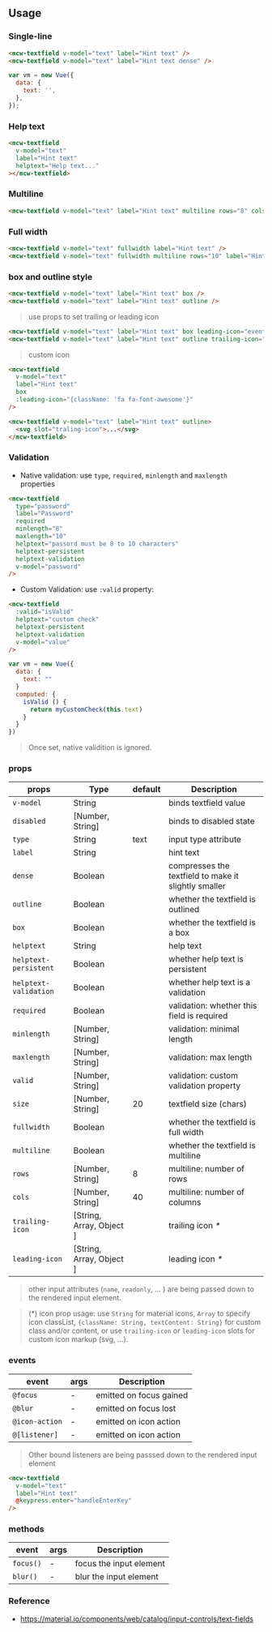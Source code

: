 ## Usage

### Single-line

```html
<mcw-textfield v-model="text" label="Hint text" />
<mcw-textfield v-model="text" label="Hint text dense" />
```

```javascript
var vm = new Vue({
  data: {
    text: '',
  },
});
```

### Help text

```html
<mcw-textfield
  v-model="text"
  label="Hint text"
  helptext="Help text..."
></mcw-textfield>
```

### Multiline

```html
<mcw-textfield v-model="text" label="Hint text" multiline rows="8" cols="40" />
```

### Full width

```html
<mcw-textfield v-model="text" fullwidth label="Hint text" />
<mcw-textfield v-model="text" fullwidth multiline rows="10" label="Hint text" />
```

### box and outline style

```html
<mcw-textfield v-model="text" label="Hint text" box />
<mcw-textfield v-model="text" label="Hint text" outline />
```

> use props to set trailing or leading icon

```html
<mcw-textfield v-model="text" label="Hint text" box leading-icon="event" />
<mcw-textfield v-model="text" label="Hint text" outline trailing-icon="event" />
```

> custom icon

```html
<mcw-textfield
  v-model="text"
  label="Hint text"
  box
  :leading-icon="{className: 'fa fa-font-awesome'}"
/>
```

```html
<mcw-textfield v-model="text" label="Hint text" outline>
  <svg slot="traling-icon">...</svg>
</mcw-textfield>
```

### Validation

- Native validation: use `type`, `required`, `minlength` and `maxlength` properties

```html
<mcw-textfield
  type="password"
  label="Password"
  required
  minlength="8"
  maxlength="10"
  helptext="passord must be 8 to 10 characters"
  helptext-persistent
  helptext-validation
  v-model="password"
/>
```

- Custom Validation: use `:valid` property:

```html
<mcw-textfield
  :valid="isValid"
  helptext="custom check"
  helptext-persistent
  helptext-validation
  v-model="value"
/>
```

```javascript
var vm = new Vue({
  data: {
    text: ""
  }
  computed: {
    isValid () {
      return myCustomCheck(this.text)
    }
  }
})
```

> Once set, native validition is ignored.

### props

| props                 | Type                     | default | Description                                          |
| --------------------- | ------------------------ | ------- | ---------------------------------------------------- |
| `v-model`             | String                   |         | binds textfield value                                |
| `disabled`            | [Number, String]         |         | binds to disabled state                              |
| `type`                | String                   | text    | input type attribute                                 |
| `label`               | String                   |         | hint text                                            |
| `dense`               | Boolean                  |         | compresses the textfield to make it slightly smaller |
| `outline`             | Boolean                  |         | whether the textfield is outlined                    |
| `box`                 | Boolean                  |         | whether the textfield is a box                       |
| `helptext`            | String                   |         | help text                                            |
| `helptext-persistent` | Boolean                  |         | whether help text is persistent                      |
| `helptext-validation` | Boolean                  |         | whether help text is a validation                    |
| `required`            | Boolean                  |         | validation: whether this field is required           |
| `minlength`           | [Number, String]         |         | validation: minimal length                           |
| `maxlength`           | [Number, String]         |         | validation: max length                               |
| `valid`               | [Number, String]         |         | validation: custom validation property               |
| `size`                | [Number, String]         | 20      | textfield size (chars)                               |
| `fullwidth`           | Boolean                  |         | whether the textfield is full width                  |
| `multiline`           | Boolean                  |         | whether the textfield is multiline                   |
| `rows`                | [Number, String]         | 8       | multiline: number of rows                            |
| `cols`                | [Number, String]         | 40      | multiline: number of columns                         |
| `trailing-icon`       | [String, Array, Object ] |         | trailing icon _\*_                                   |
| `leading-icon`        | [String, Array, Object ] |         | leading icon _\*_                                    |

> other input attributes (`name`, `readonly`, ... ) are being passed down to the rendered input element.

> (\*) icon prop usage: use `String` for material icons, `Array` to specify icon classList, `{className: String, textContent: String}` for custom class and/or content, or use `trailing-icon` or `leading-icon` slots for custom icon markup (svg, ...).

### events

| event          | args | Description             |
| -------------- | ---- | ----------------------- |
| `@focus`       | -    | emitted on focus gained |
| `@blur`        | -    | emitted on focus lost   |
| `@icon-action` | -    | emitted on icon action  |
| `@[listener]`  | -    | emitted on icon action  |

> Other bound listeners are being passsed down to the rendered input element

```html
<mcw-textfield
  v-model="text"
  label="Hint text"
  @keypress.enter="handleEnterKey"
/>
```

### methods

| event     | args | Description             |
| --------- | ---- | ----------------------- |
| `focus()` | -    | focus the input element |
| `blur()`  | -    | blur the input element  |

### Reference

- <https://material.io/components/web/catalog/input-controls/text-fields>
